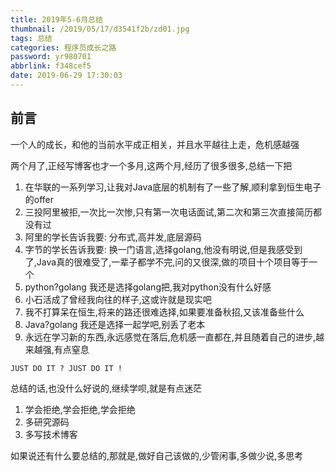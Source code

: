 ```yaml
---
title: 2019年5-6月总结
thumbnail: /2019/05/17/d3541f2b/zd01.jpg
tags: 总结
categories: 程序员成长之路
password: yr980701
abbrlink: f348cef5
date: 2019-06-29 17:30:03
---
```


## 前言

一个人的成长，和他的当前水平成正相关，并且水平越往上走，危机感越强

<!--More-->

两个月了,正经写博客也才一个多月,这两个月,经历了很多很多,总结一下把

1. 在华联的一系列学习,让我对Java底层的机制有了一些了解,顺利拿到恒生电子的offer
2. 三投阿里被拒,一次比一次惨,只有第一次电话面试,第二次和第三次直接简历都没有过
3. 阿里的学长告诉我要: 分布式,高并发,底层源码
4. 字节的学长告诉我要: 换一门语言,选择golang,他没有明说,但是我感受到了,Java真的很难受了,一辈子都学不完,问的又很深,做的项目十个项目等于一个
5. python?golang 我还是选择golang把,我对python没有什么好感
6. 小石活成了曾经我向往的样子,这或许就是现实吧
7. 我不打算呆在恒生,将来的路还很难选择,如果要准备秋招,又该准备些什么
8. Java?golang 我还是选择一起学吧,别丢了老本
9. 永远在学习新的东西,永远感觉在落后,危机感一直都在,并且随着自己的进步,越来越强,有点窒息

`JUST DO IT ? JUST DO IT !`

总结的话,也没什么好说的,继续学呗,就是有点迷茫

1. 学会拒绝,学会拒绝,学会拒绝
2. 多研究源码
3. 多写技术博客

如果说还有什么要总结的,那就是,做好自己该做的,少管闲事,多做少说,多思考

